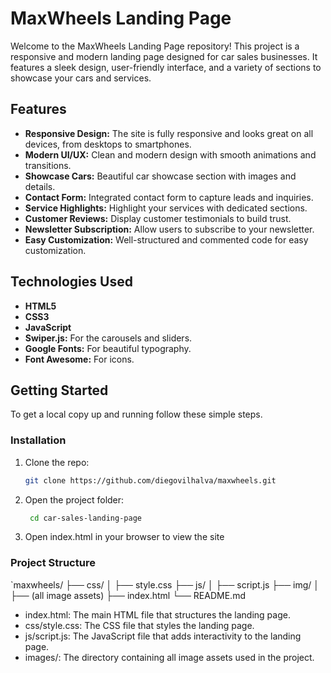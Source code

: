 # MaxWheels Landing Page

Welcome to the MaxWheels Landing Page repository! This project is a responsive and modern landing page designed for car sales businesses. It features a sleek design, user-friendly interface, and a variety of sections to showcase your cars and services.

## Features

- **Responsive Design:** The site is fully responsive and looks great on all devices, from desktops to smartphones.
- **Modern UI/UX:** Clean and modern design with smooth animations and transitions.
- **Showcase Cars:** Beautiful car showcase section with images and details.
- **Contact Form:** Integrated contact form to capture leads and inquiries.
- **Service Highlights:** Highlight your services with dedicated sections.
- **Customer Reviews:** Display customer testimonials to build trust.
- **Newsletter Subscription:** Allow users to subscribe to your newsletter.
- **Easy Customization:** Well-structured and commented code for easy customization.

## Technologies Used

- **HTML5**
- **CSS3**
- **JavaScript**
- **Swiper.js:** For the carousels and sliders.
- **Google Fonts:** For beautiful typography.
- **Font Awesome:** For icons.

## Getting Started

To get a local copy up and running follow these simple steps.


### Installation

1. Clone the repo:
   ```sh
   git clone https://github.com/diegovilhalva/maxwheels.git

2. Open the project folder:
   ```sh
    cd car-sales-landing-page

3. Open index.html in your browser to view the site
 
### Project Structure

`maxwheels/
├── css/
│   ├── style.css
├── js/
│   ├── script.js
├── img/
│   ├── (all image assets)
├── index.html
└── README.md

- index.html: The main HTML file that structures the landing page.
- css/style.css: The CSS file that styles the landing page.
- js/script.js: The JavaScript file that adds interactivity to the landing page.
- images/: The directory containing all image assets used in the project.